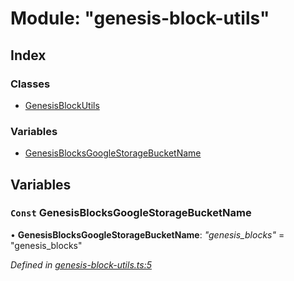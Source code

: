 # Module: "genesis-block-utils"

## Index

### Classes

* [GenesisBlockUtils](../classes/_genesis_block_utils_.genesisblockutils.md)

### Variables

* [GenesisBlocksGoogleStorageBucketName](_genesis_block_utils_.md#const-genesisblocksgooglestoragebucketname)

## Variables

### `Const` GenesisBlocksGoogleStorageBucketName

• **GenesisBlocksGoogleStorageBucketName**: *"genesis_blocks"* = "genesis_blocks"

*Defined in [genesis-block-utils.ts:5](https://github.com/medhak1/celo-monorepo/blob/master/packages/sdk/network-utils/src/genesis-block-utils.ts#L5)*

